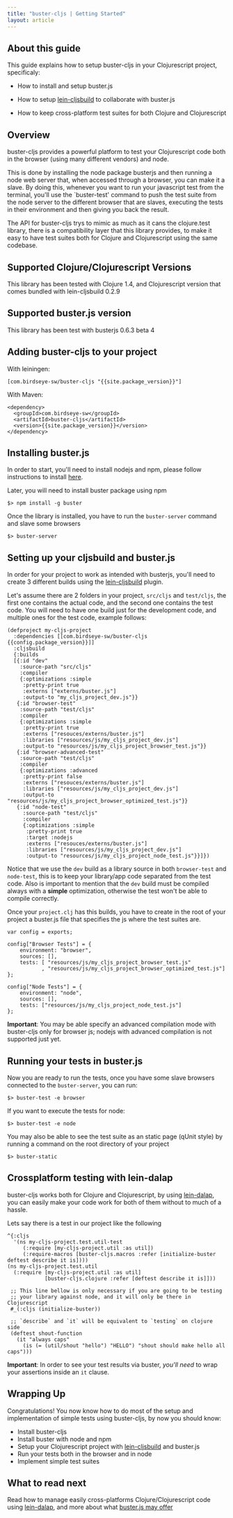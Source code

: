 ```yaml
---
title: "buster-cljs | Getting Started"
layout: article
---
```


## About this guide

This guide explains how to setup buster-cljs in your Clojurescript
project, specificaly:

* How to install and setup buster.js

* How to setup [lein-cljsbuild][lein_cljsbuild] to collaborate with buster.js

* How to keep cross-platform test suites for both Clojure and
  Clojurescript

## Overview

buster-cljs provides a powerful platform to test your Clojurescript
code both in the browser (using many different vendors) and node.

This is done by installing the node package busterjs and then running
a node web server that, when accessed through a browser, you can make
it a slave. By doing this, whenever you want to run your javascript
test from the terminal, you'll use the `buster-test' command to push
the test suite from the node server to the different browser that are
slaves, executing the tests in their environment and then giving you
back the result.

The API for buster-cljs trys to mimic as much as it cans the
clojure.test library, there is a compatibility layer that this library
provides, to make it easy to have test suites both for Clojure and
Clojurescript using the same codebase.

## Supported Clojure/Clojurescript Versions

This library has been tested with Clojure 1.4, and Clojurescript version that
comes bundled with lein-cljsbuild 0.2.9

## Supported buster.js version

This library has been test with busterjs 0.6.3 beta 4

## Adding buster-cljs to your project

With leiningen:

    [com.birdseye-sw/buster-cljs "{{site.package_version}}"]

With Maven:

    <dependency>
      <groupId>com.birdseye-sw</groupId>
      <artifactId>buster-cljs</artifactId>
      <version>{{site.package_version}}</version>
    </dependency>

## Installing buster.js

In order to start, you'll need to install nodejs and npm, please
follow instructions to install [here][node_install].

Later, you will need to install buster package using npm

    $> npm install -g buster

Once the library is installed, you have to run the `buster-server` command
and slave some browsers

    $> buster-server

<a href="#" id="setup_cljsbuild_and_busterjs"></a>
## Setting up your cljsbuild and buster.js

In order for your project to work as intended with busterjs, you'll
need to create 3 different builds using the [lein-cljsbuild][lein_cljsbuild] plugin.

Let's assume there are 2 folders in your project, `src/cljs` and
`test/cljs`, the first one contains the actual code, and the second
one contains the test code. You will need to have one build just for
the development code, and multiple ones for the test code, example
follows:

    (defproject my-cljs-project
      :dependencies [[com.birdseye-sw/buster-cljs {{config.package_version}}]]
      :cljsbuild
      {:builds
      [{:id "dev"
        :source-path "src/cljs"
        :compiler
        {:optimizations :simple
         :pretty-print true
         :externs ["externs/buster.js"]
         :output-to "my_cljs_project_dev.js"}}
       {:id "browser-test"
        :source-path "test/cljs"
        :compiler
        {:optimizations :simple
         :pretty-print true
         :externs ["resouces/externs/buster.js"]
         :libraries ["resources/js/my_cljs_project_dev.js"]
         :output-to "resources/js/my_cljs_project_browser_test.js"}}
       {:id "browser-advanced-test"
        :source-path "test/cljs"
        :compiler
        {:optimizations :advanced
         :pretty-print false
         :externs ["resouces/externs/buster.js"]
         :libraries ["resources/js/my_cljs_project_dev.js"]
         :output-to "resources/js/my_cljs_project_browser_optimized_test.js"}}
       {:id "node-test"
         :source-path "test/cljs"
         :compiler
         {:optimizations :simple
          :pretty-print true
          :target :nodejs
          :externs ["resouces/externs/buster.js"]
          :libraries ["resources/js/my_cljs_project_dev.js"]
          :output-to "resources/js/my_cljs_project_node_test.js"}}]})


Notice that we use the `dev` build as a library source in both
`browser-test` and `node-test`, this is to keep your library/app code
separated from the test code. Also is important to mention that the
`dev` build must be compiled always with a __simple__ optimization,
otherwise the test won't be able to compile correctly.

Once your `project.clj` has this builds, you have to create in the
root of your project a buster.js file that specifies the js where the
test suites are.

    var config = exports;

    config["Browser Tests"] = {
        environment: "browser",
        sources: [],
        tests: [ "resources/js/my_cljs_project_browser_test.js"
               , "resources/js/my_cljs_project_browser_optimized_test.js"]
    };

    config["Node Tests"] = {
        environment: "node",
        sources: [],
        tests: ["resources/js/my_cljs_project_node_test.js"]
    };

__Important__: You may be able specify an advanced compilation mode
with buster-cljs only for browser js; nodejs with advanced compilation
is not supported just yet.

## Running your tests in buster.js

Now you are ready to run the tests, once you have some slave browsers
connected to the `buster-server`, you can run:

    $> buster-test -e browser

If you want to execute the tests for node:

    $> buster-test -e node

You may also be able to see the test suite as an static page (qUnit style)
by running a command on the root directory of your project

    $> buster-static

## Crossplatform testing with lein-dalap

buster-cljs works both for Clojure and Clojurescript, by using
[lein-dalap][lein_dalap], you can easily make your code work for both
of them without to much of a hassle.

Lets say there is a test in our project like the following

    ^{:cljs
      '(ns my-cljs-project.test.util-test
         (:require [my-cljs-project.util :as util])
         (:require-macros [buster-cljs.macros :refer [initialize-buster deftest describe it is])))
    (ns my-cljs-project.test.util
      (:require [my-cljs-project.util :as util]
                [buster-cljs.clojure :refer [deftest describe it is]]))

     ;; This line bellow is only necessary if you are going to be testing
     ;; your library against node, and it will only be there in Clojurescript
     #_(:cljs (initialize-buster))

     ;; `describe` and `it` will be equivalent to `testing` on clojure side
     (deftest shout-function
       (it "always caps"
         (is (= (util/shout "hello") "HELLO") "shout should make hello all caps")))



__Important__: In order to see your test results via buster, _you'll
need_ to wrap your assertions inside an `it` clause.

## Wrapping Up

Congratulations! You now know how to do most of the setup and
implementation of simple tests using buster-cljs, by now you should
know:

* Install buster-cljs
* Install buster with node and npm
* Setup your Clojurescript project with [lein-cljsbuild][lein_cljsbuild] and buster.js
* Run your tests both in the browser and in node
* Implement simple test suites

## What to read next

Read how to manage easily cross-platforms Clojure/Clojurescript code
using [lein-dalap][lein_dalap], and more about what [buster.js may offer][busterjs]

[node_install]:http://joyent.com/blog/installing-node-and-npm
[lein_cljsbuild]:https://github.com/emezeske/lein-cljsbuild
[lein_dalap]:http://birdseye-sw.com/oss/lein-dalap/
[busterjs]:http://docs.busterjs.org/en/latest/